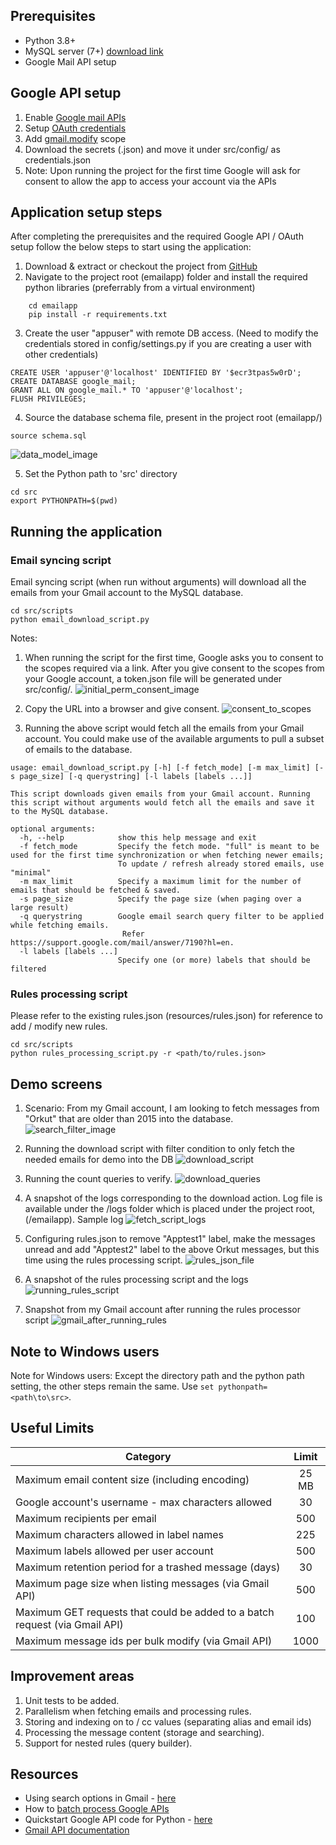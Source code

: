Prerequisites
-------------
  * Python 3.8+ 
  * MySQL server (7+) [download link](https://dev.mysql.com/downloads/)
  * Google Mail API setup

Google API setup
---------

1. Enable [Google mail APIs](https://console.cloud.google.com/flows/enableapi?apiid=gmail.googleapis.com)
2. Setup [OAuth credentials](https://console.cloud.google.com/apis/credentials?pli=1&project=restapi-274106)
3. Add [gmail.modify](https://www.googleapis.com/auth/gmail.modify) scope
3. Download the secrets (.json) and move it under src/config/ as credentials.json
4. Note: Upon running the project for the first time Google will ask for consent to allow the app to access your account via the APIs

Application setup steps
------------

After completing the prerequisites and the required Google API / OAuth setup follow the below steps to start using the application:

1. Download & extract or checkout the project from [GitHub](http://google.co.in)
2. Navigate to the project root (emailapp) folder and install the required python libraries (preferrably from a virtual environment) 
~~~
    cd emailapp
    pip install -r requirements.txt
~~~
3. Create the user "appuser" with remote DB access. (Need to modify the credentials stored in config/settings.py if you are creating a user with other credentials)
~~~~
CREATE USER 'appuser'@'localhost' IDENTIFIED BY '$ecr3tpas5w0rD';
CREATE DATABASE google_mail;
GRANT ALL ON google_mail.* TO 'appuser'@'localhost';
FLUSH PRIVILEGES;
~~~~
4. Source the database schema file, present in the project root (emailapp/) 
~~~~~
source schema.sql
~~~~~
![data_model_image](./resources/data_model.png "Data model")

5. Set the Python path to 'src' directory
~~~~~
cd src
export PYTHONPATH=$(pwd)
~~~~~

Running the application
----------

### Email syncing script ###

Email syncing script (when run without arguments) will download all the emails from your Gmail account to the MySQL database.

~~~~~
cd src/scripts
python email_download_script.py 
~~~~~
Notes:

1. When running the script for the first time, Google asks you to consent to the scopes required via a link.
After you give consent to the scopes from your Google account, a token.json file will be generated under src/config/.
![initial_perm_consent_image](./resources/initial_perm_consent.png "Initial OAuth permission link")

2. Copy the URL into a browser and give consent.
![consent_to_scopes](./resources/consent_to_scopes.png "Consent to read and modify scopes")

3. Running the above script would fetch all the emails from your Gmail account. You could make use of the available arguments to pull a subset of emails to the database.
~~~
usage: email_download_script.py [-h] [-f fetch_mode] [-m max_limit] [-s page_size] [-q querystring] [-l labels [labels ...]]

This script downloads given emails from your Gmail account. Running this script without arguments would fetch all the emails and save it to the MySQL database.

optional arguments:
  -h, --help            show this help message and exit
  -f fetch_mode         Specify the fetch mode. "full" is meant to be used for the first time synchronization or when fetching newer emails;
                        To update / refresh already stored emails, use "minimal"
  -m max_limit          Specify a maximum limit for the number of emails that should be fetched & saved.
  -s page_size          Specify the page size (when paging over a large result)
  -q querystring        Google email search query filter to be applied while fetching emails.
                         Refer https://support.google.com/mail/answer/7190?hl=en.
  -l labels [labels ...]
                        Specify one (or more) labels that should be filtered
~~~

### Rules processing script ###

Please refer to the existing rules.json (resources/rules.json)  for reference to add / modify new rules.
~~~~~
cd src/scripts
python rules_processing_script.py -r <path/to/rules.json> 
~~~~~

Demo screens
----
1. Scenario: From my Gmail account, I am looking to fetch messages from "Orkut" that are older than 2015 into the database.
![search_filter_image](./resources/search_filter.png "Search filter on Gmail")

2. Running the download script with filter condition to only fetch the needed emails for demo into the DB
![download_script](./resources/download_script.png "Download script")

3. Running the count queries to verify. 
![download_queries](./resources/download_queries.png "DB queries to verify counts")

4. A snapshot of the logs corresponding to the download action. Log file is available under the /logs folder which is placed under the project root, (/emailapp). Sample log
![fetch_script_logs](./resources/fetch_script_logs.png "Log messages corresponding to the download script")

5. Configuring rules.json to remove "Apptest1" label, make the messages unread and add "Apptest2" label to the above Orkut messages, but this time using the rules processing script.
![rules_json_file](./resources/rules_json_file.png "Writing a rule to test")

6. A snapshot of the rules processing script and the logs
![running_rules_script](./resources/running_rules_script.png "Rules processing script")

7. Snapshot from my Gmail account after running the rules processor script
![gmail_after_running_rules](./resources/gmail_after_running_rules.png "Gmail snapshot after running rules")

Note to Windows users
------------
Note for Windows users: Except the directory path and the python path setting, the other steps remain the same. Use  ```set pythonpath=<path\to\src>```.

Useful Limits
-------
| Category                                                                    | Limit |
|-----------------------------------------------------------------------------|:-----:|
| Maximum email content size (including encoding)                             | 25 MB |
| Google account's username - max characters allowed                          |  30   |
| Maximum recipients per email                                                |  500  |
| Maximum characters allowed in label names                                   |  225  |
| Maximum labels allowed per user account                                     |  500  |
| Maximum retention period for a trashed message (days)                       |  30   |
| Maximum page size when listing messages (via Gmail API)                     |  500  |
| Maximum GET requests that could be added to a batch request (via Gmail API) |  100  |
| Maximum message ids per bulk modify (via Gmail API)                         | 1000  |


Improvement areas
--------
1. Unit tests to be added.
2. Parallelism when fetching emails and processing rules.
3. Storing and indexing on to / cc values (separating alias and email ids)
4. Processing the message content (storage and searching). 
5. Support for nested rules (query builder).

Resources
-------
* Using search options in Gmail - [here](https://support.google.com/mail/answer/7190?hl=en)
* How to [batch process Google APIs](https://developers.google.com/gmail/api/guides/batch#format-of-a-batch-request)
* Quickstart Google API code for Python - [here](https://github.com/googleworkspace/python-samples/blob/main/gmail/quickstart/quickstart.py)
* [Gmail API documentation](https://developers.google.com/gmail/api/reference/rest)
